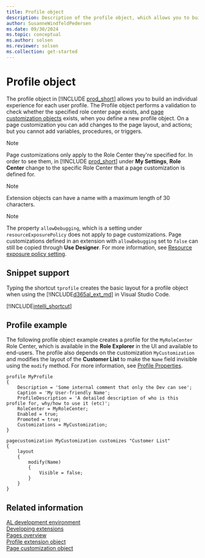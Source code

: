 ```yaml
---
title: Profile object
description: Description of the profile object, which allows you to build an individual experience for each user profile.
author: SusanneWindfeldPedersen
ms.date: 09/30/2024
ms.topic: conceptual
ms.author: solsen
ms.reviewer: solsen
ms.collection: get-started
---
```


# Profile object

The profile object in [!INCLUDE [prod_short](includes/prod_short.md)] allows you to build an individual experience for each user profile. The Profile object performs a validation to check whether the specified role center page exists, and [page customization objects](devenv-page-customization-object.md) exists, when you define a new profile object. On a page customization you can add changes to the page layout, and actions; but you cannot add variables, procedures, or triggers. 

> [!NOTE]  
> Page customizations only apply to the Role Center they're specified for. In order to see them, in [!INCLUDE [prod_short](includes/prod_short.md)] under **My Settings**, **Role Center** change to the specific Role Center that a page customization is defined for.

> [!NOTE]  
> Extension objects can have a name with a maximum length of 30 characters.

> [!NOTE]  
> The property `allowDebugging`, which is a setting under `resourceExposurePolicy` does not apply to page customizations. Page customizations defined in an extension with `allowDebugging` set to `false` can still be copied through **Use Designer**. For more information, see [Resource exposure policy setting](devenv-security-settings-and-ip-protection.md).

## Snippet support

Typing the shortcut `tprofile` creates the basic layout for a profile object when using the [!INCLUDE[d365al_ext_md](../includes/d365al_ext_md.md)] in Visual Studio Code.

[!INCLUDE[intelli_shortcut](includes/intelli_shortcut.md)]

## Profile example

The following profile object example creates a profile for the `MyRoleCenter` Role Center, which is available in the **Role Explorer** in the UI and available to end-users. The profile also depends on the customization `MyCustomization` and modifies the layout of the **Customer List** to make the `Name` field invisible using the `modify` method. For more information, see [Profile Properties](properties/devenv-profile-properties.md).

```AL
profile MyProfile
{ 
    Description = 'Some internal comment that only the Dev can see'; 
    Caption = 'My User-friendly Name'; 
    ProfileDescription = 'A detailed description of who is this profile for, why/how to use it (etc)'; 
    RoleCenter = MyRoleCenter; 
    Enabled = true; 
    Promoted = true; 
    Customizations = MyCustomization;
} 

pagecustomization MyCustomization customizes "Customer List"
{
    layout
    {
        modify(Name)
        {
            Visible = false;
        }
    }
}
```

## Related information

[AL development environment](devenv-reference-overview.md)  
[Developing extensions](devenv-dev-overview.md)  
[Pages overview](devenv-pages-overview.md)  
[Profile extension object](devenv-profile-ext-object.md)  
[Page customization object](devenv-page-customization-object.md)  
